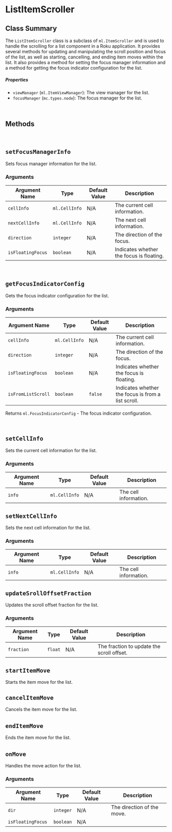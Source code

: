 # ListItemScroller


## Class Summary
The `ListItemScroller` class is a subclass of `ml.ItemScroller` and is used to handle the scrolling for a list component in a Roku application. It provides several methods for updating and manipulating the scroll position and focus of the list, as well as starting, cancelling, and ending item moves within the list. It also provides a method for setting the focus manager information and a method for getting the focus indicator configuration for the list.



##### Properties

*   `viewManager` (`ml.ItemViewManager`): The view manager for the list.
*   `focusManager` (`mc.types.node`): The focus manager for the list.


<br/>

## Methods

<br/>

## `setFocusManagerInfo`
Sets focus manager information for the list.

### Arguments

| Argument Name | Type | Default Value | Description |
| ---| ---| ---| --- |
| `cellInfo` | `ml.CellInfo` | N/A | The current cell information. |
| `nextCellInfo` | `ml.CellInfo` | N/A | The next cell information. |
| `direction` | `integer` | N/A | The direction of the focus. |
| `isFloatingFocus` | `boolean` | N/A | Indicates whether the focus is floating. |



<br />

## `getFocusIndicatorConfig`
Gets the focus indicator configuration for the list.

### Arguments

| Argument Name | Type | Default Value | Description |
| ---| ---| ---| --- |
| `cellInfo` | `ml.CellInfo` | N/A | The current cell information. |
| `direction` | `integer` | N/A | The direction of the focus. |
| `isFloatingFocus` | `boolean` | N/A | Indicates whether the focus is floating. |
| `isFromListScroll` | `boolean` | `false` | Indicates whether the focus is from a list scroll. |

Returns `ml.FocusIndicatorConfig` - The focus indicator configuration.


<br/>

## `setCellInfo`

Sets the current cell information for the list.
### Arguments

| Argument Name | Type | Default Value | Description |
| ---| ---| ---| --- |
| `info` | `ml.CellInfo` | N/A | The cell information. |


## `setNextCellInfo`
Sets the next cell information for the list.

### Arguments

| Argument Name | Type | Default Value | Description |
| ---| ---| ---| --- |
| `info` | `ml.CellInfo` | N/A | The cell information. |

## `updateSrollOffsetFraction`
Updates the scroll offset fraction for the list.

### Arguments

| Argument Name | Type | Default Value | Description |
| ---| ---| ---| --- |
| `fraction` | `float` | N/A | The fraction to update the scroll offset. |



## `startItemMove`
Starts the item move for the list.


## `cancelItemMove`
Cancels the item move for the list.

######

## `endItemMove`
Ends the item move for the list.

######

## `onMove`
Handles the move action for the list.

### Arguments

| Argument Name | Type | Default Value | Description |
| ---| ---| ---| --- |
| `dir` | `integer` | N/A | The direction of the move. |
| `isFloatingFocus` | `boolean` | N/A |